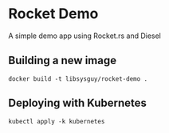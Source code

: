 # Rocket Demo

A simple demo app using Rocket.rs and Diesel

## Building a new image

`docker build -t libsysguy/rocket-demo .`

## Deploying with Kubernetes

`kubectl apply -k kubernetes`